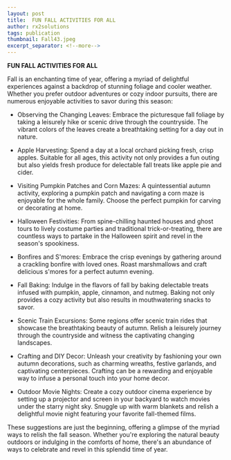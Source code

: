 ```yaml
---
layout: post
title:  FUN FALL ACTIVITIES FOR ALL
author: rx2solutions
tags: publication
thumbnail: Fall43.jpeg
excerpt_separator: <!--more-->
---
```


**FUN FALL ACTIVITIES FOR ALL**

Fall is an enchanting time of year, offering a myriad of delightful experiences against a backdrop of stunning foliage and cooler weather. Whether you prefer outdoor adventures or cozy indoor pursuits, there are numerous enjoyable activities to savor during this season: <!--more-->

- Observing the Changing Leaves: Embrace the picturesque fall foliage by taking a leisurely hike or scenic drive through the countryside. The vibrant colors of the leaves create a breathtaking setting for a day out in nature.

- Apple Harvesting: Spend a day at a local orchard picking fresh, crisp apples. Suitable for all ages, this activity not only provides a fun outing but also yields fresh produce for delectable fall treats like apple pie and cider.

- Visiting Pumpkin Patches and Corn Mazes: A quintessential autumn activity, exploring a pumpkin patch and navigating a corn maze is enjoyable for the whole family. Choose the perfect pumpkin for carving or decorating at home.

- Halloween Festivities: From spine-chilling haunted houses and ghost tours to lively costume parties and traditional trick-or-treating, there are countless ways to partake in the Halloween spirit and revel in the season's spookiness.

- Bonfires and S'mores: Embrace the crisp evenings by gathering around a crackling bonfire with loved ones. Roast marshmallows and craft delicious s'mores for a perfect autumn evening.

- Fall Baking: Indulge in the flavors of fall by baking delectable treats infused with pumpkin, apple, cinnamon, and nutmeg. Baking not only provides a cozy activity but also results in mouthwatering snacks to savor.

- Scenic Train Excursions: Some regions offer scenic train rides that showcase the breathtaking beauty of autumn. Relish a leisurely journey through the countryside and witness the captivating changing landscapes.

- Crafting and DIY Decor: Unleash your creativity by fashioning your own autumn decorations, such as charming wreaths, festive garlands, and captivating centerpieces. Crafting can be a rewarding and enjoyable way to infuse a personal touch into your home decor.

- Outdoor Movie Nights: Create a cozy outdoor cinema experience by setting up a projector and screen in your backyard to watch movies under the starry night sky. Snuggle up with warm blankets and relish a delightful movie night featuring your favorite fall-themed films.

These suggestions are just the beginning, offering a glimpse of the myriad ways to relish the fall season. Whether you're exploring the natural beauty outdoors or indulging in the comforts of home, there's an abundance of ways to celebrate and revel in this splendid time of year.
